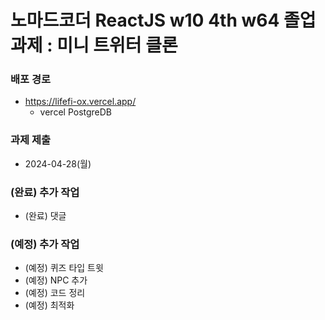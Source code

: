 # 노마드코더 ReactJS w10 4th w64 졸업 과제 : 미니 트위터 클론

### 배포 경로

- https://lifefi-ox.vercel.app/
  - vercel PostgreDB

### 과제 제출

- 2024-04-28(월)

### (완료) 추가 작업

- (완료) 댓글

### (예정) 추가 작업

- (예정) 퀴즈 타입 트윗
- (예정) NPC 추가
- (예정) 코드 정리
- (예정) 최적화
